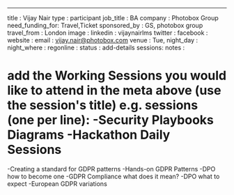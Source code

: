 ---
title           : Vijay Nair
type            : participant
job_title       : BA
company         : Photobox Group
need_funding_for: Travel,Ticket
sponsored_by    : GS, photobox group
travel_from     : London
image           : 
linkedin        : vijaynairlms
twitter         : 
facebook        :
website         : 
email           : vijay.nair@photobox.com
venue           : Tue,
night_day       : 
night_where     : 
regonline       :
status          : add-details
sessions:
notes :
# add the Working Sessions you would like to attend in the meta above (use the session's title) e.g. sessions (one per line): -Security Playbooks Diagrams -Hackathon Daily Sessions

-Creating a standard for GDPR patterns
-Hands-on GDPR Patterns
-DPO how to become one
-GDPR Compliance what does it mean?
-DPO what to expect
-European GDPR variations

